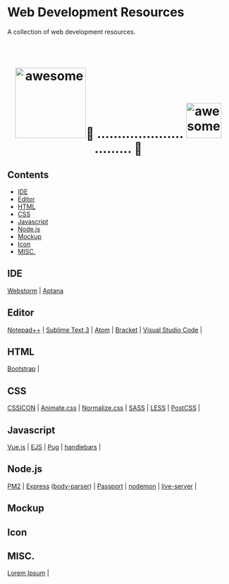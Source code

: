 # Web Development Resources
A collection of web development resources.

<h1 align="center">
	<br>
	<img width="160px" src="http://www.dennisxiao.com/images/homepage_logo.gif" alt="awesome">💩 .....................
  	<img width="80px" src="http://www.dennisxiao.com/images/homepage_logo.gif" alt="awesome">......... 💩
	<br>
</h1>

## Contents
- [IDE](#ide)
- [Editor](#editor)
- [HTML](#html)
- [CSS](#css)
- [Javascript](#javascript)
- [Node.js](#nodejs)
- [Mockup](#mockup)
- [Icon](#icon)
- [MISC.](#misc)

## <a id="ide"></a>IDE
[Webstorm](https://www.jetbrains.com/webstorm/) | [Aptana](http://www.aptana.com)

## <a id="editor"></a>Editor
[Notepad++](http://notepad-plus-plus.org) | 
[Sublime Text 3](http://sublimetext.com) | 
[Atom](http://atom.io) | 
[Bracket](http://brackets.io) | 
[Visual Studio Code](https://code.visualstudio.com) | 

## <a id="html"></a>HTML
[Bootstrap](http://getbootstrap.com) | 

## <a id="css"></a>CSS
[CSSICON](http://cssicon.space) | 
[Animate.css](https://daneden.github.io/animate.css/) | 
[Normalize.css](https://necolas.github.io/normalize.css/) | 
[SASS](http://sass-lang.com) | 
[LESS](http://lesscss.org) | 
[PostCSS](http://postcss.org) | 

## <a id="javascript"></a>Javascript
[Vue.js](https://vuejs.org) | 
[EJS](http://www.embeddedjs.com/ "Simple javascript template library") | 
[Pug](https://pugjs.org/api/getting-started.html "template engine, formmerly known as Jade") | 
[handlebars](http://handlebarsjs.com) | 
  
## <a id="nodejs"></a>Node.js
[PM2](http://pm2.keymetrics.io "Production process manager for Node.js apps") | 
[Express](http://expressjs.com) ([body-parser](https://github.com/expressjs/body-parser)) | 
[Passport](http://passportjs.org) | 
[nodemon](https://nodemon.io) | 
[live-server](http://tapiov.net/live-server/) | 

## <a id="mockup"></a>Mockup

## <a id="icon"></a>Icon

## <a id="misc"></a>MISC.
[Lorem Ipsum](http://www.lipsum.com) | 
